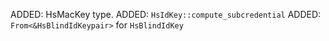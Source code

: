 ADDED: HsMacKey type.
ADDED: `HsIdKey::compute_subcredential`
ADDED: `From<&HsBlindIdKeypair>` for `HsBlindIdKey`
